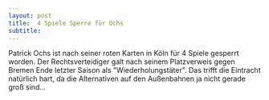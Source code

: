 ```yaml
---
layout: post
title:  4 Spiele Sperre für Ochs
subtitle:  
---
```


Patrick Ochs ist nach seiner roten Karten in Köln für 4 Spiele gesperrt worden. Der Rechtsverteidiger galt nach seinem Platzverweis gegen Bremen Ende letzter Saison als "Wiederholungstäter". Das trifft die Eintracht natürlich hart, da die Alternativen auf den Außenbahnen ja nicht gerade groß sind...


